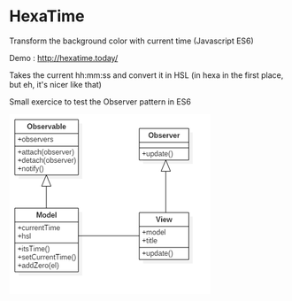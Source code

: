 # HexaTime
Transform the background color with current time (Javascript ES6)

Demo : http://hexatime.today/

Takes the current hh:mm:ss and convert it in HSL (in hexa in the first place, but eh, it's nicer like that)

Small exercice to test the Observer pattern in ES6

![class diagram](img/classDiagram.png)
